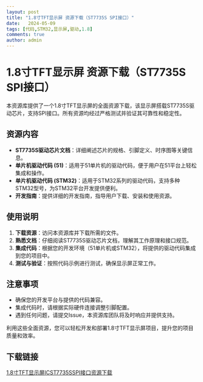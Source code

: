 ```yaml
---
layout: post
title: "1.8寸TFT显示屏 资源下载（ST7735S SPI接口）"
date:   2024-05-09
tags: [代码,STM32,显示屏,驱动,1.8]
comments: true
author: admin
---
```

# 1.8寸TFT显示屏 资源下载（ST7735S SPI接口）

本资源库提供了一个1.8寸TFT显示屏的全面资源下载，该显示屏搭载ST7735S驱动芯片，支持SPI接口。所有资源均经过严格测试并验证其可靠性和稳定性。

## 资源内容

- **ST7735S驱动芯片文档**：详细阐述芯片的规格、引脚定义、时序图等关键信息。
- **单片机驱动代码 (51)**：适用于51单片机的驱动代码，便于用户在51平台上轻松集成和操作。
- **单片机驱动代码 (STM32)**：适用于STM32系列的驱动代码，支持多种STM32型号，为STM32平台开发提供便利。
- **开发指南**：提供详细的开发指南，指导用户下载、安装和使用资源。

## 使用说明

1. **下载资源**：访问本资源库并下载所需的文件。
2. **熟悉文档**：仔细阅读ST7735S驱动芯片文档，理解其工作原理和接口规范。
3. **集成代码**：根据您的开发环境（51单片机或STM32），将提供的驱动代码集成到您的项目中。
4. **测试与验证**：按照代码示例进行测试，确保显示屏正常工作。

## 注意事项

- 确保您的开发平台与提供的代码兼容。
- 集成代码时，请根据实际硬件连接调整引脚配置。
- 遇到任何问题，请提交Issue，本资源库团队将及时响应并提供支持。

利用这些全面资源，您可以轻松开发和部署1.8寸TFT显示屏项目，提升您的项目质量和效率。

## 下载链接

[1.8寸TFT显示屏ICST7735SSPI接口资源下载](https://pan.quark.cn/s/881320ae9257)